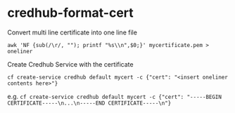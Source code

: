 # credhub-format-cert
Convert multi line certificate into one line file

`awk 'NF {sub(/\r/, ""); printf "%s\\n",$0;}' mycertificate.pem > oneliner`

Create Credhub Service with the certificate

`cf create-service credhub default mycert -c {"cert": "<insert oneliner contents here>"}`

e.g.  `cf create-service credhub default mycert -c {"cert": "-----BEGIN CERTIFICATE-----\n...\n-----END CERTIFICATE-----\n"}`

